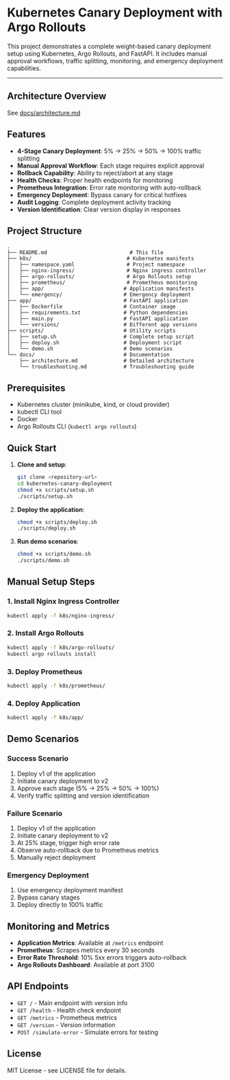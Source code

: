 # Kubernetes Canary Deployment with Argo Rollouts

This project demonstrates a complete weight-based canary deployment setup using Kubernetes, Argo Rollouts, and FastAPI. It includes manual approval workflows, traffic splitting, monitoring, and emergency deployment capabilities.


---

## Architecture Overview

See [docs/architecture.md](docs/architecture.md)

## Features

- **4-Stage Canary Deployment**: 5% → 25% → 50% → 100% traffic splitting
- **Manual Approval Workflow**: Each stage requires explicit approval
- **Rollback Capability**: Ability to reject/abort at any stage
- **Health Checks**: Proper health endpoints for monitoring
- **Prometheus Integration**: Error rate monitoring with auto-rollback
- **Emergency Deployment**: Bypass canary for critical hotfixes
- **Audit Logging**: Complete deployment activity tracking
- **Version Identification**: Clear version display in responses

## Project Structure

```
.
├── README.md                           # This file
├── k8s/                               # Kubernetes manifests
│   ├── namespace.yaml                 # Project namespace
│   ├── nginx-ingress/                 # Nginx ingress controller
│   ├── argo-rollouts/                 # Argo Rollouts setup
│   ├── prometheus/                    # Prometheus monitoring
│   ├── app/                          # Application manifests
│   └── emergency/                    # Emergency deployment
├── app/                              # FastAPI application
│   ├── Dockerfile                    # Container image
│   ├── requirements.txt              # Python dependencies
│   ├── main.py                       # FastAPI application
│   └── versions/                     # Different app versions
├── scripts/                          # Utility scripts
│   ├── setup.sh                      # Complete setup script
│   ├── deploy.sh                     # Deployment script
│   └── demo.sh                       # Demo scenarios
└── docs/                             # Documentation
    ├── architecture.md               # Detailed architecture
    └── troubleshooting.md            # Troubleshooting guide
```

## Prerequisites

- Kubernetes cluster (minikube, kind, or cloud provider)
- kubectl CLI tool
- Docker
- Argo Rollouts CLI (`kubectl argo rollouts`)

## Quick Start

1. **Clone and setup**:
   ```bash
   git clone <repository-url>
   cd kubernetes-canary-deployment
   chmod +x scripts/setup.sh
   ./scripts/setup.sh
   ```

2. **Deploy the application**:
   ```bash
   chmod +x scripts/deploy.sh
   ./scripts/deploy.sh
   ```

3. **Run demo scenarios**:
   ```bash
   chmod +x scripts/demo.sh
   ./scripts/demo.sh
   ```

## Manual Setup Steps

### 1. Install Nginx Ingress Controller

```bash
kubectl apply -f k8s/nginx-ingress/
```

### 2. Install Argo Rollouts

```bash
kubectl apply -f k8s/argo-rollouts/
kubectl argo rollouts install
```

### 3. Deploy Prometheus

```bash
kubectl apply -f k8s/prometheus/
```

### 4. Deploy Application

```bash
kubectl apply -f k8s/app/
```

## Demo Scenarios

### Success Scenario
1. Deploy v1 of the application
2. Initiate canary deployment to v2
3. Approve each stage (5% → 25% → 50% → 100%)
4. Verify traffic splitting and version identification

### Failure Scenario
1. Deploy v1 of the application
2. Initiate canary deployment to v2
3. At 25% stage, trigger high error rate
4. Observe auto-rollback due to Prometheus metrics
5. Manually reject deployment

### Emergency Deployment
1. Use emergency deployment manifest
2. Bypass canary stages
3. Deploy directly to 100% traffic

## Monitoring and Metrics

- **Application Metrics**: Available at `/metrics` endpoint
- **Prometheus**: Scrapes metrics every 30 seconds
- **Error Rate Threshold**: 10% 5xx errors triggers auto-rollback
- **Argo Rollouts Dashboard**: Available at port 3100

## API Endpoints

- `GET /` - Main endpoint with version info
- `GET /health` - Health check endpoint
- `GET /metrics` - Prometheus metrics
- `GET /version` - Version information
- `POST /simulate-error` - Simulate errors for testing




## License

MIT License - see LICENSE file for details. 